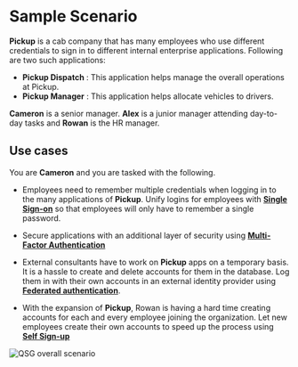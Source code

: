 # Sample Scenario

**Pickup** is a cab company that has many employees who use different
credentials to sign in to different internal enterprise applications.
Following are two such applications:

-   **Pickup Dispatch** : This application helps manage the overall
    operations at Pickup.
-   **Pickup Manager** : This application helps allocate vehicles to
    drivers.

**Cameron** is a senior manager. **Alex** is a junior manager
attending day-to-day tasks and **Rowan** is the HR manager.

## Use cases

You are **Cameron** and you are tasked with the following.

- Employees need to remember multiple credentials when logging in to the many applications of **Pickup**. Unify logins for employees with <a href="single-sign-on">**Single Sign-on**</a> so that employees will only have to remember a single password.

- Secure applications with an additional layer of security using <a href="multi-factor-authentication">**Multi-Factor Authentication**</a>

- External consultants have to work on **Pickup** apps on a temporary basis. It is a hassle to create and delete accounts for them in the database. Log them in with their own accounts in an external identity provider using <a href="federated-authentication">**Federated authentication**</a>.

- With the expansion of **Pickup**, Rowan is having a hard time creating accounts for each and every employee joining the organization. Let new employees create their own accounts to speed up the process using <a href="self-sign-up">**Self Sign-up**</a>

![QSG overall scenario](/{{base_path}}/assets/img/get-started/qsg-overall-scenario.png)
